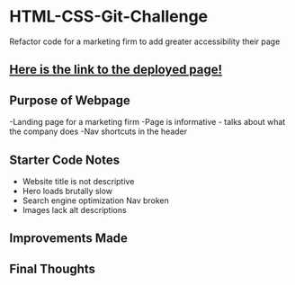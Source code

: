 # HTML-CSS-Git-Challenge
Refactor code for a marketing firm to add greater accessibility their page

## [Here is the link to the deployed page!](https://eclevela-1234.github.io/HTML-CSS-Git-Challenge/)

## Purpose of Webpage
-Landing page for a marketing firm
-Page is informative - talks about what the company does
-Nav shortcuts in the header

## Starter Code Notes
- Website title is not descriptive
- Hero loads brutally slow
- Search engine optimization Nav broken
- Images lack alt descriptions

## Improvements Made

## Final Thoughts
